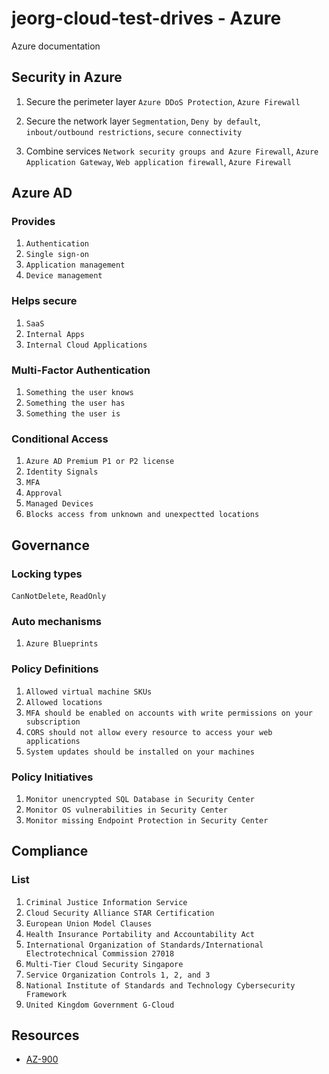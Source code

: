 # jeorg-cloud-test-drives - Azure

Azure documentation

## Security in Azure

1. Secure the perimeter layer
`Azure DDoS Protection`, `Azure Firewall`

2. Secure the network layer
`Segmentation`, `Deny by default`, `inbout/outbound restrictions`, `secure connectivity`

3. Combine services
`Network security groups and Azure Firewall`, `Azure Application Gateway`, `Web application firewall`, `Azure Firewall`


## Azure AD

### Provides

1. `Authentication`
2. `Single sign-on`
3. `Application management`
4. `Device management`

### Helps secure

1. `SaaS`
2. `Internal Apps`
3. `Internal Cloud Applications` 

### Multi-Factor Authentication

1. `Something the user knows`
2. `Something the user has`
3. `Something the user is`

### Conditional Access

1. `Azure AD Premium P1 or P2 license`
2. `Identity Signals`
3. `MFA`
4. `Approval`
5. `Managed Devices`
6. `Blocks access from unknown and unexpectted locations`

## Governance

### Locking types

`CanNotDelete`, `ReadOnly`

### Auto mechanisms

1. `Azure Blueprints`

### Policy Definitions

1. `Allowed virtual machine SKUs`
2. `Allowed locations`
3. `MFA should be enabled on accounts with write permissions on your subscription`
4. `CORS should not allow every resource to access your web applications`
5. `System updates should be installed on your machines`

### Policy Initiatives

1. `Monitor unencrypted SQL Database in Security Center`
2. `Monitor OS vulnerabilities in Security Center`
3. `Monitor missing Endpoint Protection in Security Center`

## Compliance

### List

1. `Criminal Justice Information Service`
2. `Cloud Security Alliance STAR Certification`
3. `European Union Model Clauses`
4. `Health Insurance Portability and Accountability Act`
5. `International Organization of Standards/International Electrotechnical Commission 27018`
6. `Multi-Tier Cloud Security Singapore`
7. `Service Organization Controls 1, 2, and 3`
8. `National Institute of Standards and Technology Cybersecurity Framework`
9. `United Kingdom Government G-Cloud`

## Resources

-   [AZ-900](https://docs.microsoft.com/en-us/learn/certifications/exams/az-900?tab=tab-learning-paths)